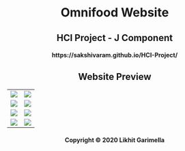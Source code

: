 <h1 align="center">
Omnifood Website
</h1>

<h2 align="center">
HCI Project - J Component
</h2>

<h4 align="center">
 https://sakshivaram.github.io/HCI-Project/
</h4>

<h2 align="center">
Website Preview
</h2>

<table>
  <tr>
    <td><img src="https://github.com/likhitgarimella/HCI-Project/blob/master/Omnifood%20Screenshots/Website/1)%20home%20screen.png"></td>
    <td><img src="https://github.com/likhitgarimella/HCI-Project/blob/master/Omnifood%20Screenshots/Website/2)%20food%20delivery.png"></td>
  </tr>
  <tr>
    <td><img src="https://github.com/likhitgarimella/HCI-Project/blob/master/Omnifood%20Screenshots/Website/3)%20food%20items.png"></td>
    <td><img src="https://github.com/likhitgarimella/HCI-Project/blob/master/Omnifood%20Screenshots/Website/4)%20how%20it%20works.png"></td>
  </tr>
  <tr>
    <td><img src="https://github.com/likhitgarimella/HCI-Project/blob/master/Omnifood%20Screenshots/Website/5)%20cities.png"></td>
    <td><img src="https://github.com/likhitgarimella/HCI-Project/blob/master/Omnifood%20Screenshots/Website/6)%20customers.png"></td>
  </tr>
  <tr>
    <td><img src="https://github.com/likhitgarimella/HCI-Project/blob/master/Omnifood%20Screenshots/Website/7)%20prices.png"></td>
    <td><img src="https://github.com/likhitgarimella/HCI-Project/blob/master/Omnifood%20Screenshots/Website/8)%20footer.png"></td>
  </tr>
</table>

<h4 align="center">
Copyright © 2020 Likhit Garimella
</h4>
